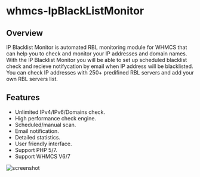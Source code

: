 # whmcs-IpBlackListMonitor

## Overview

IP Blacklist Monitor is automated RBL monitoring module for WHMCS that can help you to check and monitor your IP addresses and domain names.
With the IP Blacklist Monitor you will be able to set up scheduled blacklist check and recieve notifycation by email when IP address will be blacklisted.
You can check IP addresses with 250+ predifined RBL servers and add your own RBL servers list.

## Features

* Unlimited IPv4/IPv6/Domains check.
* High performance check engine.
* Scheduled/manual scan.
* Email notification.
* Detailed statistics.
* User friendly interface.
* Support PHP 5/7.
* Support WHMCS V6/7


![screenshot](https://raw.githubusercontent.com/roman-int3/WHMCS-IPBlackListMonitor/master/screenshots/WHMCS-IP-Black-List-Monitor.png)



